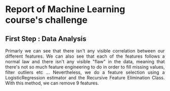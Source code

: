 # Report of Machine Learning course's challenge

## First Step : Data Analysis
<p align="justify">
Primarly we can see that there isn't any visible correlation between our different features.
We can also see that each of the features follows a normal law and there isn't
any visible "flaw" in the data, meaning that there's not so much feature engineering to do in order to fill missing values, filter outliers etc ...
Nevertheless, we do a feature selection using a LogisticRegression estimator and the Recursive Feature Elimination Class.
With this method, we can remove 9 features. 
</p>

